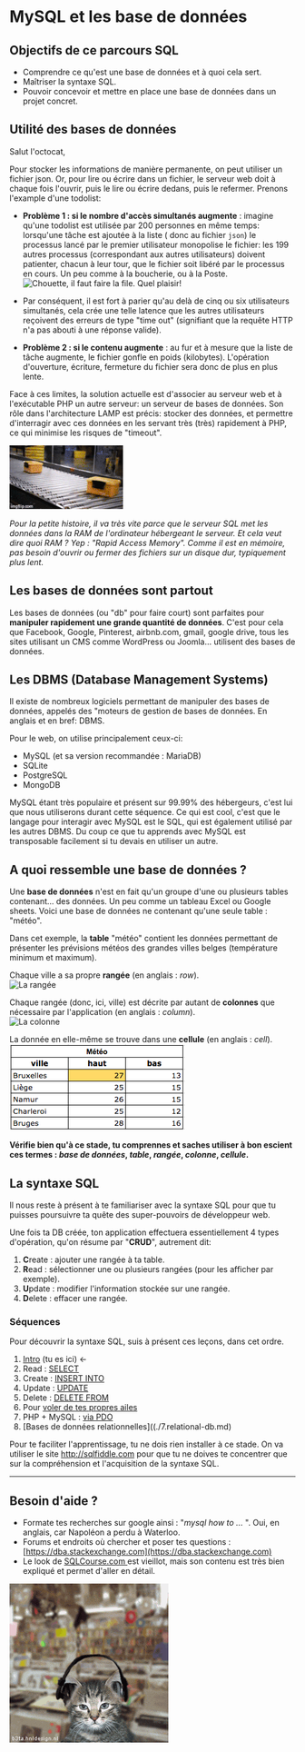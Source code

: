 # MySQL et les base de données

## Objectifs de ce parcours SQL

- Comprendre ce qu'est une base de données et à quoi cela sert.
- Maîtriser la syntaxe SQL.
- Pouvoir concevoir et mettre en place une base de données dans un projet concret.

## Utilité des bases de données

Salut l'octocat,

 Pour stocker les informations de manière permanente, on peut utiliser un fichier json. Or, pour lire ou écrire dans un fichier, le serveur web doit à chaque fois l'ouvrir, puis le lire ou écrire dedans, puis le refermer.
 Prenons l'example d'une todolist:

- **Problème 1 : si le nombre d'accès simultanés augmente** : imagine qu'une todolist est utilisée par 200 personnes en même temps: lorsqu'une tâche est ajoutée à la liste ( donc au fichier `json`) le processus lancé par le premier utilisateur monopolise le fichier: les 199 autres processus (correspondant aux autres utilisateurs) doivent patienter, chacun à leur tour, que le fichier soit libéré par le processus en cours. Un peu comme à la boucherie, ou à la Poste.  ![Chouette, il faut faire la file. Quel plaisir!](./assets/waitingline.jpg)
- Par conséquent, il est fort à parier qu'au delà de cinq ou six utilisateurs simultanés, cela crée une telle latence que les autres utilisateurs reçoivent des erreurs de type "time out" (signifiant que la requête HTTP n'a pas abouti à une réponse valide).

- **Problème 2 : si le contenu augmente** : au fur et à mesure que la liste de tâche augmente, le fichier gonfle en poids (kilobytes). L'opération d'ouverture, écriture, fermeture du fichier sera donc de plus en plus lente.

Face à ces limites, la solution actuelle est d'associer au serveur web et à l'exécutable PHP un autre serveur: un serveur de bases de données. Son rôle dans l'architecture LAMP est précis: stocker des données, et permettre d'interragir avec ces données en les servant très (très) rapidement à PHP, ce qui minimise les risques de "timeout".

![via MySQL](./assets/amazon.gif)

*Pour la petite histoire, il va très vite parce que le serveur SQL met les données dans la RAM de l'ordinateur hébergeant le serveur. Et cela veut dire quoi RAM ? Yep : "Rapid Access Memory". Comme il est en mémoire, pas besoin d'ouvrir ou fermer des fichiers sur un disque dur, typiquement plus lent.*

## Les bases de données sont partout

Les bases de données (ou "db" pour faire court) sont parfaites pour **manipuler rapidement une grande quantité de données**. C'est pour cela que Facebook, Google, Pinterest, airbnb.com, gmail, google drive, tous les sites utilisant un CMS comme WordPress ou Joomla... utilisent des bases de données.

## Les DBMS (Database Management Systems)

Il existe de nombreux logiciels permettant de manipuler des bases de données, appelés des "moteurs de gestion de bases de données. En anglais et en bref: DBMS.  

Pour le web, on utilise principalement ceux-ci:

- MySQL (et sa version recommandée : MariaDB)
- SQLite
- PostgreSQL
- MongoDB

MySQL étant très populaire et présent sur 99.99% des hébergeurs, c'est lui que nous utiliserons durant cette séquence. Ce qui est cool, c'est que le langage pour interagir avec MySQL est le SQL, qui est également utilisé par les autres DBMS. Du coup ce que tu apprends avec MySQL est transposable facilement si tu devais en utiliser un autre.

## A quoi ressemble une base de données ?

Une **base de données** n'est en fait qu'un groupe d'une ou plusieurs tables contenant... des données. Un peu comme un tableau Excel ou Google sheets. Voici une base de données ne contenant qu'une seule table : "météo".

Dans cet exemple, la **table** "météo" contient les données permettant de présenter les prévisions météos des grandes villes belges (température minimum et maximum).

Chaque ville a sa propre **rangée** (en anglais : *row*).  
![La rangée](https://gmkr.io/s/594453aaefc85c5e2a510538/0)  

Chaque rangée (donc, ici, ville) est décrite par autant de **colonnes** que nécessaire par l'application (en anglais : *column*).   
![La colonne](https://gmkr.io/s/5944537d545689270dca9431/0)

La donnée en elle-même se trouve dans une **cellule** (en anglais : *cell*).  
![La cellule](./assets/exemple-cellule.png)

**Vérifie bien qu'à ce stade, tu comprennes et saches utiliser à bon escient ces termes : *base de données*, *table*, *rangée*, *colonne*, *cellule*.**

## La syntaxe SQL

Il nous reste à présent à te familiariser avec la syntaxe SQL pour que tu puisses poursuivre ta quête des super-pouvoirs de développeur web.

Une fois ta DB créée, ton application effectuera essentiellement 4 types d'opération, qu'on résume par "**CRUD**", autrement dit:

1. **C**reate : ajouter une rangée à ta table.   
2. **R**ead : sélectionner une ou plusieurs rangées (pour les afficher par exemple).   
3. **U**pdate : modifier l'information stockée sur une rangée.   
4. **D**elete : effacer une rangée.  

### Séquences

Pour découvrir la syntaxe SQL, suis à présent ces leçons, dans cet ordre.

1. [Intro](./intro.md)   (tu es ici)  ←
1. Read : [SELECT](./1.select.md)
1. Create : [INSERT INTO](./2.insert.md)
1. Update : [UPDATE](./3.update.md)
1. Delete : [DELETE FROM](./4.delete.md)
1. Pour [voler de tes propres ailes](./5.moveon.md)
1. PHP + MySQL  : [via PDO](./6.pdo.md)
1. [Bases de données relationnelles]((./7.relational-db.md)

Pour te faciliter l'apprentissage, tu ne dois rien installer à ce stade. On va utiliser le site http://sqlfiddle.com pour que tu ne doives te concentrer que sur la compréhension et l'acquisition de la syntaxe SQL.

---

## Besoin d'aide ?

- Formate tes recherches sur google ainsi : "*mysql how to ...* ". Oui, en anglais, car Napoléon a perdu à Waterloo.
- Forums et endroits où chercher et poser tes questions : [https://dba.stackexchange.com](https://dba.stackexchange.com)
- Le look de [SQLCourse.com ](http://www.sqlcourse.com/intro.html) est vieillot, mais son contenu est très bien expliqué et permet d'aller en détail.

![Peace, bro](./assets/dancingcat.gif)
